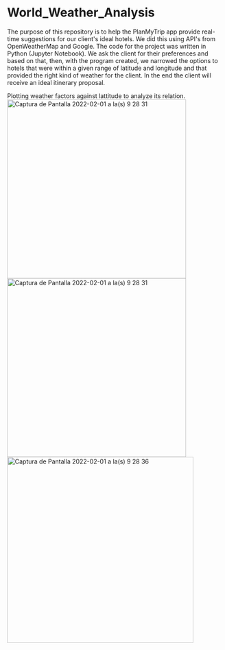 # World_Weather_Analysis

The purpose of this repository is to help the PlanMyTrip app provide real-time suggestions for our client's ideal hotels. We did this using API's from OpenWeatherMap and Google. 
The code for the project was written in Python (Jupyter Notebook). 
We ask the client for their preferences and based on that, then, with the program created, we narrowed the options to hotels that were within a given range of latitude and longitude and that provided the right kind of weather for the client. In the end the client will receive an ideal itinerary proposal.


Plotting weather factors against lattitude to analyze its relation.
<img width="417" alt="Captura de Pantalla 2022-02-01 a la(s) 9 28 31" src="https://user-images.githubusercontent.com/85467925/151998206-fcaa4802-ef32-43cd-96e3-89c07242e308.png">
<img width="417" alt="Captura de Pantalla 2022-02-01 a la(s) 9 28 31" src="https://user-images.githubusercontent.com/85467925/151998215-18050a89-e124-4956-a5b5-6ae9c7cca465.png">
<img width="434" alt="Captura de Pantalla 2022-02-01 a la(s) 9 28 36" src="https://user-images.githubusercontent.com/85467925/151998220-9cd1e677-17fb-44bb-a8c1-68020152f124.png">
